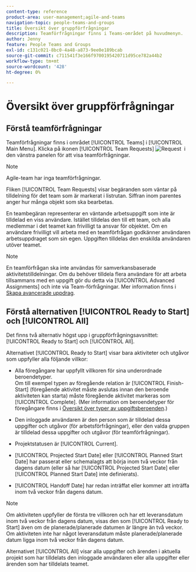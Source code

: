 ```yaml
---
content-type: reference
product-area: user-management;agile-and-teams
navigation-topic: people-teams-and-groups
title: Översikt över gruppförfrågningar
description: Teamförfrågningar finns i Teams-området på huvudmenyn.
author: Jenny
feature: People Teams and Groups
exl-id: c131c021-8bc0-4a48-a873-9ee0e189bcab
source-git-commit: c711541f3e166f9700195420711d95ce782a44b2
workflow-type: tm+mt
source-wordcount: '428'
ht-degree: 0%

---
```


# Översikt över gruppförfrågningar

## Förstå teamförfrågningar

Teamförfrågningar finns i området [!UICONTROL Teams] i [!UICONTROL Main Menu]. Klicka på ikonen [!UICONTROL Team Requests] ![Request &#x200B;](assets/request-icon.png) i den vänstra panelen för att visa teamförfrågningar.

>[!NOTE]
>
>Agile-team har inga teamförfrågningar.

Fliken [!UICONTROL Team Requests] visar begäranden som väntar på tilldelning för det team som är markerat i listrutan. Siffran inom parentes anger hur många objekt som ska bearbetas.

En teambegäran representerar en väntande arbetsuppgift som inte är tilldelad en viss användare. Istället tilldelas den till ett team, och alla medlemmar i det teamet kan frivilligt ta ansvar för objektet. Om en användare frivilligt vill arbeta med en teamförfrågan godkänner användaren arbetsuppdraget som sin egen. Uppgiften tilldelas den enskilda användaren utöver teamet.

>[!NOTE]
>
>En teamförfrågan ska inte användas för samverkansbaserade aktivitetstilldelningar. Om du behöver tilldela flera användare för att arbeta tillsammans med en uppgift gör du detta via [!UICONTROL Advanced Assignments] och inte via Team-förfrågningar. Mer information finns i [Skapa avancerade uppdrag](../../manage-work/tasks/assign-tasks/create-advanced-assignments.md).

## Förstå alternativen [!UICONTROL Ready to Start] och [!UICONTROL All]

Det finns två alternativ högst upp i gruppförfrågningsavsnittet: [!UICONTROL Ready to Start] och [!UICONTROL All].

Alternativet [!UICONTROL Ready to Start] visar bara aktiviteter och utgåvor som uppfyller alla följande villkor:

* Alla föregångare har uppfyllt villkoren för sina underordnade beroendetyper.\
  Om till exempel typen av föregående relation är [!UICONTROL Finish-Start] (föregående aktivitet måste avslutas innan den beroende aktiviteten kan starta) måste föregående aktivitet markeras som [!UICONTROL Complete]. (Mer information om beroendetyper för föregångare finns i [Översikt över typer av uppgiftsberoenden](../../manage-work/tasks/use-prdcssrs/task-dependency-types.md).)

* Den inloggade användaren är den person som är tilldelad dessa uppgifter och utgåvor (för arbetsförfrågningar), eller den valda gruppen är tilldelad dessa uppgifter och utgåvor (för teamförfrågningar).
* Projektstatusen är [!UICONTROL Current].
* [!UICONTROL Projected Start Date] eller [!UICONTROL Planned Start Date] har passerat eller schemalagts att börja inom två veckor från dagens datum (eller så har [!UICONTROL Projected Start Date] eller [!UICONTROL Planned Start Date] inte definierats).
* [!UICONTROL Handoff Date] har redan inträffat eller kommer att inträffa inom två veckor från dagens datum.

>[!NOTE]
>
>Om aktiviteten uppfyller de första tre villkoren och har ett leveransdatum inom två veckor från dagens datum, visas den som [!UICONTROL Ready to Start] även om de planerade/planerade datumen är längre än två veckor. Om aktiviteten inte har något leveransdatum måste planerade/planerade datum ligga inom två veckor från dagens datum.

Alternativet [!UICONTROL All] visar alla uppgifter och ärenden i aktuella projekt som har tilldelats den inloggade användaren eller alla uppgifter eller ärenden som har tilldelats teamet.
